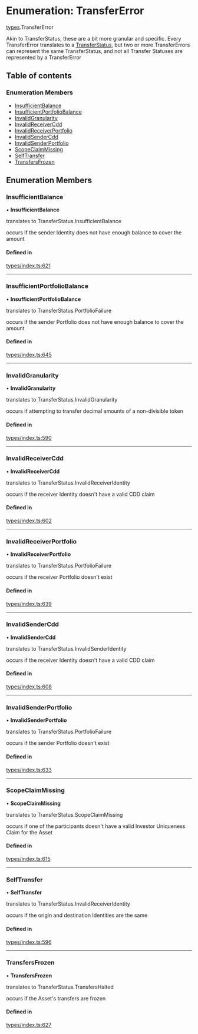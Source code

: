 # Enumeration: TransferError

[types](../wiki/types).TransferError

Akin to TransferStatus, these are a bit more granular and specific. Every TransferError translates to
  a [TransferStatus](../wiki/types.TransferStatus), but two or more TransferErrors can represent the same TransferStatus, and
  not all Transfer Statuses are represented by a TransferError

## Table of contents

### Enumeration Members

- [InsufficientBalance](../wiki/types.TransferError#insufficientbalance)
- [InsufficientPortfolioBalance](../wiki/types.TransferError#insufficientportfoliobalance)
- [InvalidGranularity](../wiki/types.TransferError#invalidgranularity)
- [InvalidReceiverCdd](../wiki/types.TransferError#invalidreceivercdd)
- [InvalidReceiverPortfolio](../wiki/types.TransferError#invalidreceiverportfolio)
- [InvalidSenderCdd](../wiki/types.TransferError#invalidsendercdd)
- [InvalidSenderPortfolio](../wiki/types.TransferError#invalidsenderportfolio)
- [ScopeClaimMissing](../wiki/types.TransferError#scopeclaimmissing)
- [SelfTransfer](../wiki/types.TransferError#selftransfer)
- [TransfersFrozen](../wiki/types.TransferError#transfersfrozen)

## Enumeration Members

### InsufficientBalance

• **InsufficientBalance**

translates to TransferStatus.InsufficientBalance

occurs if the sender Identity does not have enough balance to cover the amount

#### Defined in

[types/index.ts:621](https://github.com/PolymathNetwork/polymesh-sdk/blob/49113a20/src/types/index.ts#L621)

___

### InsufficientPortfolioBalance

• **InsufficientPortfolioBalance**

translates to TransferStatus.PortfolioFailure

occurs if the sender Portfolio does not have enough balance to cover the amount

#### Defined in

[types/index.ts:645](https://github.com/PolymathNetwork/polymesh-sdk/blob/49113a20/src/types/index.ts#L645)

___

### InvalidGranularity

• **InvalidGranularity**

translates to TransferStatus.InvalidGranularity

occurs if attempting to transfer decimal amounts of a non-divisible token

#### Defined in

[types/index.ts:590](https://github.com/PolymathNetwork/polymesh-sdk/blob/49113a20/src/types/index.ts#L590)

___

### InvalidReceiverCdd

• **InvalidReceiverCdd**

translates to TransferStatus.InvalidReceiverIdentity

occurs if the receiver Identity doesn't have a valid CDD claim

#### Defined in

[types/index.ts:602](https://github.com/PolymathNetwork/polymesh-sdk/blob/49113a20/src/types/index.ts#L602)

___

### InvalidReceiverPortfolio

• **InvalidReceiverPortfolio**

translates to TransferStatus.PortfolioFailure

occurs if the receiver Portfolio doesn't exist

#### Defined in

[types/index.ts:639](https://github.com/PolymathNetwork/polymesh-sdk/blob/49113a20/src/types/index.ts#L639)

___

### InvalidSenderCdd

• **InvalidSenderCdd**

translates to TransferStatus.InvalidSenderIdentity

occurs if the receiver Identity doesn't have a valid CDD claim

#### Defined in

[types/index.ts:608](https://github.com/PolymathNetwork/polymesh-sdk/blob/49113a20/src/types/index.ts#L608)

___

### InvalidSenderPortfolio

• **InvalidSenderPortfolio**

translates to TransferStatus.PortfolioFailure

occurs if the sender Portfolio doesn't exist

#### Defined in

[types/index.ts:633](https://github.com/PolymathNetwork/polymesh-sdk/blob/49113a20/src/types/index.ts#L633)

___

### ScopeClaimMissing

• **ScopeClaimMissing**

translates to TransferStatus.ScopeClaimMissing

occurs if one of the participants doesn't have a valid Investor Uniqueness Claim for
  the Asset

#### Defined in

[types/index.ts:615](https://github.com/PolymathNetwork/polymesh-sdk/blob/49113a20/src/types/index.ts#L615)

___

### SelfTransfer

• **SelfTransfer**

translates to TransferStatus.InvalidReceiverIdentity

occurs if the origin and destination Identities are the same

#### Defined in

[types/index.ts:596](https://github.com/PolymathNetwork/polymesh-sdk/blob/49113a20/src/types/index.ts#L596)

___

### TransfersFrozen

• **TransfersFrozen**

translates to TransferStatus.TransfersHalted

occurs if the Asset's transfers are frozen

#### Defined in

[types/index.ts:627](https://github.com/PolymathNetwork/polymesh-sdk/blob/49113a20/src/types/index.ts#L627)

